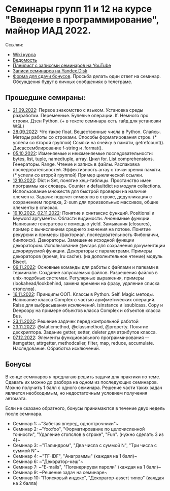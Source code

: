 # Семинары групп 11 и 12 на курсе "Введение в программирование", майнор ИАД 2022.

Ссылки:
 - [Wiki курса](http://wiki.cs.hse.ru/%D0%92%D0%B2%D0%B5%D0%B4%D0%B5%D0%BD%D0%B8%D0%B5_%D0%B2_%D0%BF%D1%80%D0%BE%D0%B3%D1%80%D0%B0%D0%BC%D0%BC%D0%B8%D1%80%D0%BE%D0%B2%D0%B0%D0%BD%D0%B8%D0%B5_22/23_(%D0%BC%D0%B0%D0%B9%D0%BD%D0%BE%D1%80_%D0%98%D0%90%D0%94))
 - [Ведомость](https://docs.google.com/spreadsheets/d/1VUACNvvtewTJZYF986zfNhNiLKQ1F_ubPgDMQygrBpA/)
 - [Плейлист с записями семинаров на YouTube](https://www.youtube.com/playlist?list=PLEwK9wdS5g0qIFUmzkfICIwdr7HR6GA38)
 - [Записи семинаров на Yandex.Disk](https://disk.yandex.ru/d/YH-3luMiEVWh3w/%D0%92%D0%B2%D0%B5%D0%B4%D0%B5%D0%BD%D0%B8%D0%B5%20%D0%B2%20%D0%BF%D1%80%D0%BE%D0%B3%D1%80%D0%B0%D0%BC%D0%BC%D0%B8%D1%80%D0%BE%D0%B2%D0%B0%D0%BD%D0%B8%D0%B5/%D0%A1%D0%B5%D0%BC%D0%B8%D0%BD%D0%B0%D1%80)
 - [Форма для сдачи бонусов](https://forms.gle/THdDf7fkVwKAbgnv8). Просьба делать один ответ на семинар. Обсуждения будут в личных сообщениях в телеграме.

## Прошедшие семираны:
- [21.09.2022](seminar_1_intro.ipynb): Первое знакомство с языком. Установка среды разработки. Переменные. Булевые операции. If. Немного про строки. Дзен Python. (+ в тексте семинара есть гайд для установки WSL)
- [28.09.2022](seminar_2_floats_fstrings.ipynb): Что такое float. Вещественные числа в Python. Слайсы. Методы работы со строками. Способы форматирования строк. 
(* успели со второй группой) Ссылки на ячейку в памяти, getrefcount(). Дисассемблирование f-string и .format().
- [05.10.2022](seminar_3_sequences.ipynb): Изменяемые и неизменяемые последовательности: bytes, list, tuple, namedtuple, array. Цикл for. List comprehensions. Генераторы. Range. Чтение и запись в файлы. Распаковка последовательностей. Эффективность array с точки зрения памяти. (* успели со второй группой) Пример циклической ссылки.
- [12.10.2022](seminar_4_hashtables.ipynb): Dict и Set, понятие хеш-таблицы. Простанство имен программы как словарь. Counter и defaultdict из модуля collections. Использование множеств для быстрой проверки на наличие элемента. Задачи: подсчет символов в строке, дедупликация с сохранением порядка, 2-sum для произвольных массивов, общие элементы в списках.
- [19.10.2022, 02.11.2022](seminar_5_6_functions.ipynb): Понятие и синтаксис функций. Positional и keyword аргументы. Области видимости. Анонимные функции. Написание генератора с помощью yield. Замыкания (closures), пример с вычислением среднего значения на потоке. Понятие рекурсии и примеры (факториал, последовательность Фибоначчи, бинпоиск). Декораторы. Замещение исходной функции декоратором. Использование @wraps для сохранения документации декорируемой функции. Декораторы с параметрами. Примеры декораторов (время, lru cache). (на дополнительное чтение) модуль Bisect.  
- [09.11.2022](seminar_7_regexp.ipynb): Основные команды для работы с файлами и папками в терминале. Создание запускаемых файлов. Разрешения файлов в unix-подобных системах. Регулярные выражения, примеры (lookahead/lookbehind, замена времени на фразу, удаление списка стопслов).
- [16.11.2022](seminar_8_classes.ipynb): Принципы ООП. Классы в Python. Self. Magic методы. Написание класса Complex с частью арифметических операций. Raise для выбрасывания исключений. isinstance и issublcass. Copy и Deepcopy на примере объектов класса Complex и объектов класса Bus.
- [23.11.2022](seminar_9_pre_midterm.ipynb): Решение задачек перед контрольной работой
- [23.11.2022](seminar_9_descriptors.ipynb): @staticmethod, @classmethod, @property. Понятие дескриптора. Задание getter, setter, deleter для атрибутов класса.
- [07.12.2022](seminar_10_inheritance.ipynb): Элементы функционального программирования -- itemgetter, attrgetter, methodcaller, filter, map, reduce, accumulate. Наследование. Обработка исключений.


## Бонусы
В конце семинаров я предлагаю решить задачи для практики по теме. Сдавать их можно до разбора на одном из последующих семинаров. Можно получить 1 балл с одного семинара.
Решение части таких задач является необходимым, но недостаточным условием получения автомата.

Если не сказано обратного, бонусы принимаются в течение двух недель после семинара.

- Семинар 1: ~"Забегая вперед, однострочники"~
- Семинар 2: ~"foo:foo", "Форматирование по целочисленной точности", "Удаление стопслов в строке", "Fun". (нужно сделать 3 из 4)~
- Семинар 3: ~"Палиндром", "Два числа с суммой N", "Три числа с суммой N"~
- Семинар 4: ~"TF-IDF", "Анаграммы" (каждая на 1 балл)~
- Семинар 6: ~"Декоратор-кэш"~
- Семинар 7: ~"E-mails", "Погенерируем пароли" (каждая на 1 балл)~
- Семинар 9: ~Решение задач на семинаре~
- Семинар 10: "Поисковый индекс", "Декоратор-assert типов" (каждая на 2 балла)

